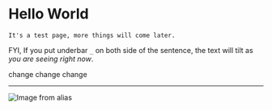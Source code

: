 
<!-- sidebar: false
navbar: false
editLink: false -->
<!-- layout: HomePage -->

# Hello World

``
It's a test page, more things will come later.
``


FYI, If you put underbar `_` on both side of the sentence, the text will tilt as _you are seeing right now_.



change change change


---
![Image from alias](Logo.svg)
